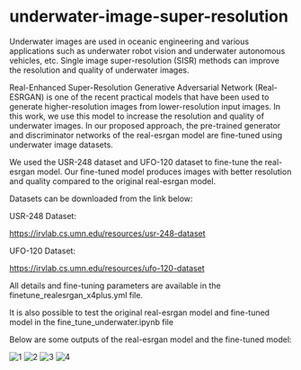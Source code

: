 # underwater-image-super-resolution

Underwater images are used in oceanic engineering and various applications such as underwater robot vision and underwater autonomous vehicles, etc. Single image super-resolution (SISR) methods can improve the resolution and quality of underwater images. 

Real-Enhanced Super-Resolution Generative Adversarial Network (Real-ESRGAN) is one of the recent practical models that have been used to generate higher-resolution images from lower-resolution input images. 
In this work, we use this model to increase the resolution and quality of underwater images. In our proposed approach, the pre-trained generator and discriminator networks of the real-esrgan model are fine-tuned using underwater image datasets.

We used the USR-248 dataset and UFO-120 dataset to fine-tune the real-esrgan model.
Our fine-tuned model produces images with better resolution and quality compared to the original real-esrgan model.

Datasets can be downloaded from the link below: 

USR-248 Dataset:

https://irvlab.cs.umn.edu/resources/usr-248-dataset

UFO-120 Dataset:

https://irvlab.cs.umn.edu/resources/ufo-120-dataset

All details and fine-tuning parameters are available in the finetune_realesrgan_x4plus.yml file.

It is also possible to test the original real-esrgan model and fine-tuned model in the fine_tune_underwater.ipynb file

Below are some outputs of the real-esrgan model and the fine-tuned model:

![1](https://user-images.githubusercontent.com/47056654/197418252-b98f0fd3-0d5d-4513-811c-dd98237ae396.jpeg)
![2](https://user-images.githubusercontent.com/47056654/197418296-0fcbb5ce-adf2-4d32-b01c-28088b539da3.jpeg)
![3](https://user-images.githubusercontent.com/47056654/197418550-ab2ccd0a-fb62-4304-a706-e9cb530294fb.jpeg)
![4](https://user-images.githubusercontent.com/47056654/197418571-56779d22-253f-429b-98e4-665c85fcaa1e.jpeg)




